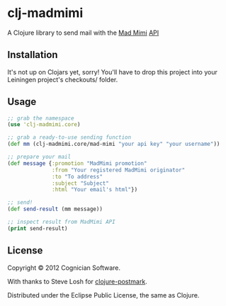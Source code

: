 # clj-madmimi

A Clojure library to send mail with the [Mad Mimi](https://madmimi.com/) [API](https://madmimi.com/developer)

## Installation

It's not up on Clojars yet, sorry! You'll have to drop this project into your Leiningen project's checkouts/ folder.

## Usage

```clojure
;; grab the namespace
(use 'clj-madmimi.core)

;; grab a ready-to-use sending function
(def mm (clj-madmimi.core/mad-mimi "your api key" "your username"))

;; prepare your mail
(def message {:promotion "MadMimi promotion"
              :from "Your registered MadMimi originator"
              :to "To address"
              :subject "Subject"
              :html "Your email's html"})

;; send!
(def send-result (mm message))

;; inspect result from MadMimi API
(print send-result)
```

## License

Copyright © 2012 Cognician Software.

With thanks to Steve Losh for [clojure-postmark](https://github.com/sjl/clojure-postmark).

Distributed under the Eclipse Public License, the same as Clojure.
